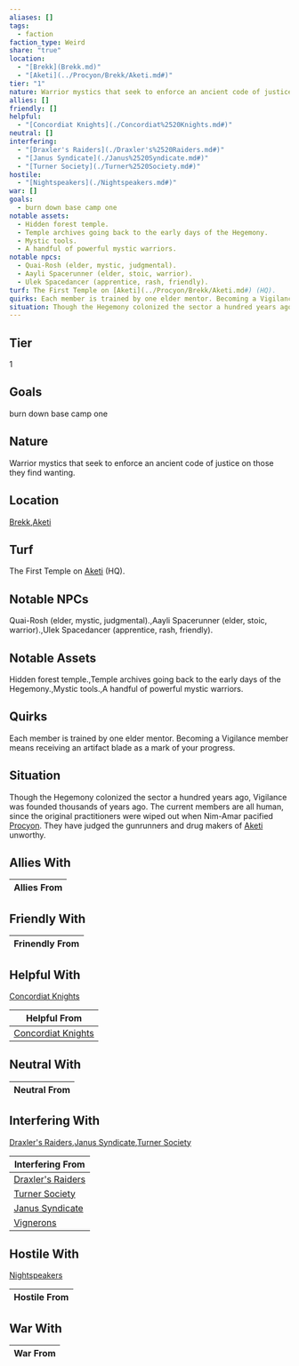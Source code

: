 ```yaml
---
aliases: []
tags:
  - faction
faction_type: Weird
share: "true"
location:
  - "[Brekk](Brekk.md)"
  - "[Aketi](../Procyon/Brekk/Aketi.md#)"
tier: "1"
nature: Warrior mystics that seek to enforce an ancient code of justice on those they find wanting.
allies: []
friendly: []
helpful:
  - "[Concordiat Knights](./Concordiat%2520Knights.md#)"
neutral: []
interfering:
  - "[Draxler's Raiders](./Draxler's%2520Raiders.md#)"
  - "[Janus Syndicate](./Janus%2520Syndicate.md#)"
  - "[Turner Society](./Turner%2520Society.md#)"
hostile:
  - "[Nightspeakers](./Nightspeakers.md#)"
war: []
goals:
  - burn down base camp one
notable assets:
  - Hidden forest temple.
  - Temple archives going back to the early days of the Hegemony.
  - Mystic tools.
  - A handful of powerful mystic warriors.
notable npcs:
  - Quai-Rosh (elder, mystic, judgmental).
  - Aayli Spacerunner (elder, stoic, warrior).
  - Ulek Spacedancer (apprentice, rash, friendly).
turf: The First Temple on [Aketi](../Procyon/Brekk/Aketi.md#) (HQ).
quirks: Each member is trained by one elder mentor. Becoming a Vigilance member means receiving an artifact blade as a mark of your progress.
situation: Though the Hegemony colonized the sector a hundred years ago, Vigilance was founded thousands of years ago. The current members are all human, since the original practitioners were wiped out when Nim-Amar pacified [Procyon](Procyon/Procyon.md). They have judged the gunrunners and drug makers of [Aketi](../Procyon/Brekk/Aketi.md#) unworthy.
---
```

## Tier

1

## Goals

burn down base camp one

## Nature

Warrior mystics that seek to enforce an ancient code of justice on those they find wanting.

## Location

[Brekk](../Procyon/Brekk/index.md),[Aketi](../Procyon/Brekk/Aketi.md.md#.md#.md#)

## Turf

The First Temple on [Aketi](Procyon/Brekk/Aketi.md) (HQ).

## Notable NPCs

Quai-Rosh (elder, mystic, judgmental).,Aayli Spacerunner (elder, stoic, warrior).,Ulek Spacedancer (apprentice, rash, friendly).

## Notable Assets

Hidden forest temple.,Temple archives going back to the early days of the Hegemony.,Mystic tools.,A handful of powerful mystic warriors.

## Quirks

Each member is trained by one elder mentor. Becoming a Vigilance member means receiving an artifact blade as a mark of your progress.

## Situation

Though the Hegemony colonized the sector a hundred years ago, Vigilance was founded thousands of years ago. The current members are all human, since the original practitioners were wiped out when Nim-Amar pacified [Procyon](Procyon/Procyon.md). They have judged the gunrunners and drug makers of [Aketi](Procyon/Brekk/Aketi.md) unworthy.

## Allies With



| Allies From |
| ----------- |


## Friendly With



| Frinendly From |
| -------------- |


## Helpful With

[Concordiat Knights](./Concordiat%2520Knights.md.md#)

| Helpful From                                           |
| ------------------------------------------------------ |
| [Concordiat Knights](./Concordiat%2520Knights.md.md#) |


## Neutral With




| Neutral From |
| ------------ |



## Interfering With

[Draxler's Raiders](./Draxler's%2520Raiders.md.md#),[Janus Syndicate](./Janus%2520Syndicate.md.md#),[Turner Society](./Turner%2520Society.md.md#)


| Interfering From                                     |
| ---------------------------------------------------- |
| [Draxler's Raiders](./Draxler's%2520Raiders.md.md#) |
| [Turner Society](./Turner%2520Society.md.md#)       |
| [Janus Syndicate](./Janus%2520Syndicate.md.md#)     |
| [Vignerons](./Vignerons.md)                 |



## Hostile With

[Nightspeakers](./Nightspeakers.md.md#)


| Hostile From |
| ------------ |



## War With



| War From |
| -------- |

